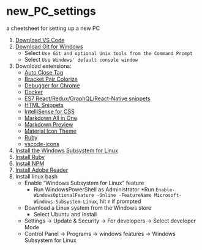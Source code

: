 # new_PC_settings
a cheetsheet for setting up a new PC

1. [Download VS Code](https://code.visualstudio.com/Download)
2. [Download Git for Windows](https://gitforwindows.org/)
   * Select `Use Git and optional Unix tools from the Command Prompt`
   * Select `Use Windows' default console window`
3. Download extensions:
    * [Auto Close Tag](https://marketplace.visualstudio.com/items?itemName=formulahendry.auto-close-tag)
    * [Bracket Pair Colorize](https://marketplace.visualstudio.com/items?itemName=CoenraadS.bracket-pair-colorizer-2)
    * [Debugger for Chrome](https://marketplace.visualstudio.com/items?itemName=msjsdiag.debugger-for-chrome)
    * [Docker](https://marketplace.visualstudio.com/items?itemName=ms-azuretools.vscode-docker)
    * [ES7 React/Redux/GraphQL/React-Native snippets](https://marketplace.visualstudio.com/items?itemName=dsznajder.es7-react-js-snippets)
    * [HTML Snippets](https://marketplace.visualstudio.com/items?itemName=abusaidm.html-snippets)
    * [IntelliSense for CSS](https://marketplace.visualstudio.com/items?itemName=Zignd.html-css-class-completion)
    * [Markdown All in One](https://marketplace.visualstudio.com/items?itemName=yzhang.markdown-all-in-one)
    * [Markdown Preview](https://marketplace.visualstudio.com/items?itemName=shd101wyy.markdown-preview-enhanced)
    * [Material Icon Theme](https://marketplace.visualstudio.com/items?itemName=PKief.material-icon-theme)
    * [Ruby](https://marketplace.visualstudio.com/items?itemName=rebornix.Ruby)
    * [vscode-icons](https://marketplace.visualstudio.com/items?itemName=vscode-icons-team.vscode-icons)
4. [Install the Windows Subsystem for Linux](https://docs.microsoft.com/en-us/windows/wsl/install-win10)
5. [Install Ruby](https://rubyinstaller.org/downloads/)
6. [Install NPM](https://nodejs.org/en/)
7. [Install Adobe Reader](https://acrobat.adobe.com/us/en/acrobat/pdf-reader.html)
8. Install linux bash
   * Enable “Windows Subsystem for Linux” feature
      * Run WindowsPowerShell as Administrator
         *Run `Enable-WindowsOptionalFeature -Online -FeatureName Microsoft-Windows-Subsystem-Linux`, hit `Y` if prompted
   *  Download a Linux system from the Windows store
      * Select Ubuntu and install
   * Settings -> Update & Security -> For developers -> Select developer Mode
   * Control Panel -> Programs -> windows features -> Windows Subsystem for Linux
